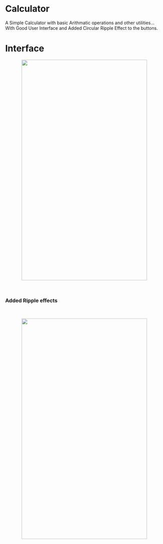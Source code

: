 # Calculator
A Simple Calculator with basic Arithmatic operations and other utilities... <br>
With Good User Interface and
Added Circular Ripple Effect to the buttons.

# Interface
<p align="center">
<img src="https://user-images.githubusercontent.com/31772793/38073545-2eeb6ed4-3349-11e8-8626-58f0bf8b4605.png"  width="400" height="700"  />
</p>

<br>

### Added Ripple effects

<br>
<p align="center">
<img src="https://user-images.githubusercontent.com/31772793/38073557-3a21d7f2-3349-11e8-9741-304a59eeae85.png"  width="400" height="700"  />
</p>
